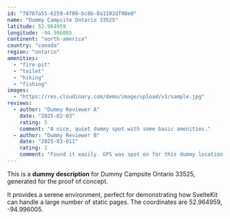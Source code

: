 ```yaml
---
id: "78767a55-6259-4f00-bc8b-0a1102df98e0"
name: "Dummy Campsite Ontario 33525"
latitude: 52.964959
longitude: -94.996005
continent: "north-america"
country: "canada"
region: "ontario"
amenities:
  - "fire-pit"
  - "toilet"
  - "hiking"
  - "fishing"
images:
  - "https://res.cloudinary.com/demo/image/upload/v1/sample.jpg"
reviews:
  - author: "Dummy Reviewer A"
    date: "2025-02-03"
    rating: 5
    comment: "A nice, quiet dummy spot with some basic amenities."
  - author: "Dummy Reviewer B"
    date: "2025-03-011"
    rating: 2
    comment: "Found it easily. GPS was spot on for this dummy location."
---
```


This is a **dummy description** for Dummy Campsite Ontario 33525, generated for the proof of concept.

It provides a serene environment, perfect for demonstrating how SvelteKit can handle a large number of static pages. The coordinates are 52.964959, -94.996005.
